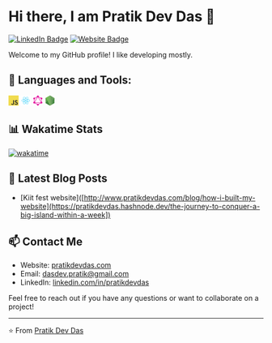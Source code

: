 # Hi there, I am Pratik Dev Das 👋

[![LinkedIn Badge](https://img.shields.io/badge/LinkedIn-Connect-blue)](https://www.linkedin.com/in/pratikdevdas/)
[![Website Badge](https://img.shields.io/badge/Website-Visit-blue)](http://www.pratikdevdas.com)

Welcome to my GitHub profile! I like developing mostly.

## 🚀 Languages and Tools:

<p>
  <img height="20" src="https://raw.githubusercontent.com/github/explore/80688e429a7d4ef2fca1e82350fe8e3517d3494d/topics/javascript/javascript.png">
  <img height="20" src="https://raw.githubusercontent.com/github/explore/80688e429a7d4ef2fca1e82350fe8e3517d3494d/topics/react/react.png">
  <img height="20" src="https://raw.githubusercontent.com/github/explore/5c058a388828bb5fde0bcafd4bc867b5bb3f26f3/topics/graphql/graphql.png">
  <img height="20" src="https://raw.githubusercontent.com/github/explore/80688e429a7d4ef2fca1e82350fe8e3517d3494d/topics/nodejs/nodejs.png">
</p>


## 📊 Wakatime Stats
[![wakatime](https://wakatime.com/badge/user/52d1c647-d52a-4125-88c1-403caaa2c2e8.svg)](https://wakatime.com/@52d1c647-d52a-4125-88c1-403caaa2c2e8)

## 📝 Latest Blog Posts
<!-- BLOG-POST-LIST:START -->
- [Kiit fest website]([http://www.pratikdevdas.com/blog/how-i-built-my-website](https://pratikdevdas.hashnode.dev/the-journey-to-conquer-a-big-island-within-a-week])

<!-- BLOG-POST-LIST:END -->

## 📫 Contact Me
- Website: [pratikdevdas.com](http://www.pratikdevdas.com)
- Email: [dasdev.pratik@gmail.com](mailto:dasdev.pratik@gmail.com)
- LinkedIn: [linkedin.com/in/pratikdevdas](https://www.linkedin.com/in/pratikdevdas/)

Feel free to reach out if you have any questions or want to collaborate on a project!

---

⭐️ From [Pratik Dev Das](http://www.pratikdevdas.com)
